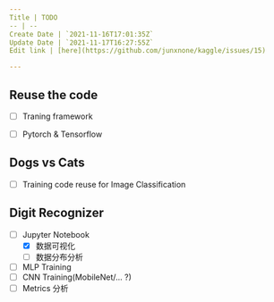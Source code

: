 ```yaml
---
Title | TODO
-- | --
Create Date | `2021-11-16T17:01:35Z`
Update Date | `2021-11-17T16:27:55Z`
Edit link | [here](https://github.com/junxnone/kaggle/issues/15)

---
```

## Reuse the code
- [ ] Traning framework
- [ ] Pytorch & Tensorflow


## Dogs vs Cats
- [ ] Training code reuse for Image Classification


## Digit Recognizer
- [ ] Jupyter Notebook
  - [x] 数据可视化
  - [ ] 数据分布分析
- [ ] MLP Training
- [ ] CNN Training(MobileNet/... ?)
- [ ] Metrics 分析
